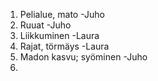 1. Pelialue, mato -Juho
2. Ruuat -Juho
3. Liikkuminen -Laura
4. Rajat, törmäys -Laura
5. Madon kasvu; syöminen -Juho
6. 